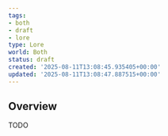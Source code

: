 ```yaml
---
tags:
- both
- draft
- lore
type: Lore
world: Both
status: draft
created: '2025-08-11T13:08:45.935405+00:00'
updated: '2025-08-11T13:08:47.887515+00:00'
---
```



## Overview

TODO
